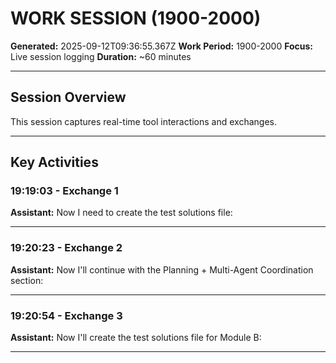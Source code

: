 # WORK SESSION (1900-2000)

**Generated:** 2025-09-12T09:36:55.367Z
**Work Period:** 1900-2000
**Focus:** Live session logging
**Duration:** ~60 minutes

---

## Session Overview

This session captures real-time tool interactions and exchanges.

---

## Key Activities

### 19:19:03 - Exchange 1

**Assistant:** Now I need to create the test solutions file:

---

### 19:20:23 - Exchange 2

**Assistant:** Now I'll continue with the Planning + Multi-Agent Coordination section:

---

### 19:20:54 - Exchange 3

**Assistant:** Now I'll create the test solutions file for Module B:

---

